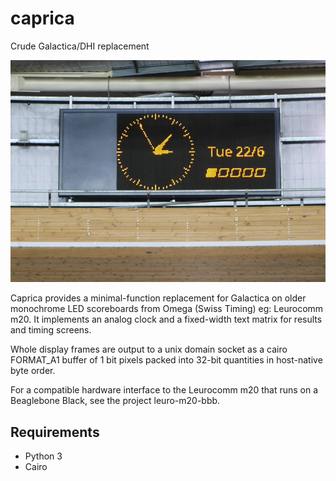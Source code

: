 # caprica

Crude Galactica/DHI replacement

![DISC Velodrome](disc_clock.jpg "DISC Velodrome")

Caprica provides a minimal-function replacement for Galactica
on older monochrome LED scoreboards from Omega (Swiss Timing)
eg: Leurocomm m20. It implements an analog clock and a
fixed-width text matrix for results and timing screens.

Whole display frames are output to a unix domain socket as a
cairo FORMAT_A1 buffer of 1 bit pixels packed into 32-bit
quantities in host-native byte order.

For a compatible hardware interface to the Leurocomm m20 that runs
on a Beaglebone Black, see the project leuro-m20-bbb.

## Requirements

- Python 3
- Cairo


